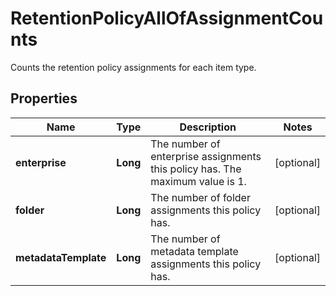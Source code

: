 

# RetentionPolicyAllOfAssignmentCounts

Counts the retention policy assignments for each item type.

## Properties

| Name | Type | Description | Notes |
|------------ | ------------- | ------------- | -------------|
|**enterprise** | **Long** | The number of enterprise assignments this policy has. The maximum value is 1. |  [optional] |
|**folder** | **Long** | The number of folder assignments this policy has. |  [optional] |
|**metadataTemplate** | **Long** | The number of metadata template assignments this policy has. |  [optional] |



